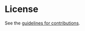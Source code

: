 # License

See the
[guidelines for contributions](https://github.com/ddlmert/MOWIE/blob/main/CONTRIBUTING.md).
